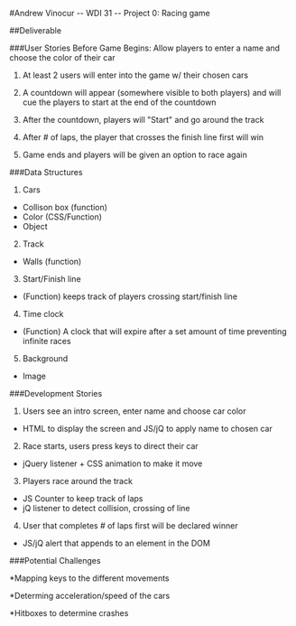 <!--### Deliverable

Design user stories, data structures, development stories, and potential challenges for a **racing game** in which two players use the keyboard to control "cars" that race across the screen.

Here are some popular bonus features that would affect your data structure plan:

1. How would you make your player's "cars" use custom images?
2. Can a player type in their name to see custom win messages?
3. Can you enable a reset button to restart the race?
4. How about a win counter that spans across multiple races?

As you work, you can edit this README to add a section at the top with your name, a link to the original repository, and a 3-5 sentence reflection on completing this assignment. Push your updates to GitHub and add a link to the repo to the "My Work" section of your website!-->

#Andrew Vinocur -- WDI 31 -- Project 0: Racing game


##Deliverable 

###User Stories
Before Game Begins: Allow players to enter a name and choose the color of their car

1) At least 2 users will enter into the game w/ their chosen cars

2) A countdown will appear (somewhere visible to both players) and will cue the players to start at the end of the countdown

3) After the countdown, players will "Start" and go around the track

4) After # of laps, the player that crosses the finish line first will win

5) Game ends and players will be given an option to race again

###Data Structures

1) Cars

* Collison box (function)
* Color (CSS/Function)
* Object

2) Track

* Walls (function)

3) Start/Finish line

* (Function) keeps track of players crossing start/finish line

4) Time clock

* (Function) A clock that will expire after a set amount of time preventing infinite races

5) Background

* Image


###Development Stories

1) Users see an intro screen, enter name and choose car color

* HTML to display the screen and JS/jQ to apply name to chosen car

2) Race starts, users press keys to direct their car

* jQuery listener + CSS animation to make it move

3) Players race around the track 

* JS Counter to keep track of laps
* jQ listener to detect collision, crossing of line

4) User that completes # of laps first will be declared winner

* JS/jQ alert that appends to an element in the DOM

###Potential Challenges

*Mapping keys to the different movements

*Determing acceleration/speed of the cars

*Hitboxes to determine crashes


